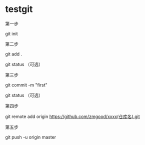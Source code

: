 # testgit

第一步

git init

第二步

git add .

git status  （可选）


第三步

git commit -m "first"

git status   （可选）

第四步

 git remote add origin https://github.com/zmgood/xxxx(仓库名).git

第五步

git push -u origin master

